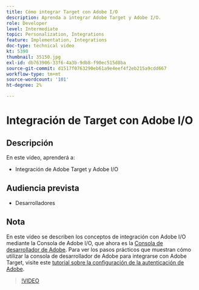 ```yaml
---
title: Cómo integrar Target con Adobe I/O
description: Aprenda a integrar Adobe Target y Adobe I/O.
role: Developer
level: Intermediate
topic: Personalization, Integrations
feature: Implementation, Integrations
doc-type: technical video
kt: 5390
thumbnail: 35150.jpg
exl-id: db763906-33f6-4a3b-9db8-f90ec515d8ba
source-git-commit: d1517f0763290eb61a9e4eef4f2eb215a9cdd667
workflow-type: tm+mt
source-wordcount: '101'
ht-degree: 2%

---
```


# Integración de Target con Adobe I/O

## Descripción

En este vídeo, aprenderá a:

* Integración de Adobe Target y Adobe I/O

## Audiencia prevista

* Desarrolladores

## Nota

En este vídeo se describen los conceptos de integración con Adobe I/O mediante la Consola de Adobe I/O, que ahora es la [Consola de desarrollador de Adobe](https://console.adobe.io/home). Para ver los pasos prácticos que muestran cómo utilizar la consola de desarrollador de Adobe para integrarse con Adobe Target, visite este [tutorial sobre la configuración de la autenticación de Adobe](https://experienceleague.adobe.com/docs/target-learn/tutorials/apis/configure-io-target-integration.html?lang=en).

>[!VIDEO](https://video.tv.adobe.com/v/35150/?quality=12)
